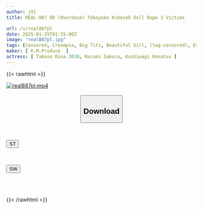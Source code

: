 ```yaml
---
author: j91
title: REAL-887 OD (Overdose) Tokoyoko Kimesek Doll Rape 3 Victims

url: /v/real887pl
date: 2025-01-25T01:55:00Z
image: "real887pl.jpg"
tags: [Censored, Creampie, Big Tits, Beautiful Girl, (tag-censored), Evil	]
maker: [ K.M.Produce  ]
actress: [ Takase Rina 2020, Kurumi Sakura, Kashiwagi Konatsu ]
---
```



{{< rawhtml >}}

<div class="video" data-videoid="eG9vgo2Revs2or">
    <a href="javascript:;">
        <img src="/v/real887pl/real887pl.jpg" width="WIDTH" height="HEIGHT" alt="real887pl.mp4" loading="lazy">
    </a>
</div>

<script type="text/javascript" src="https://j91.asia/asset/on-demand-st.js"></script>

<br>
  <link rel="stylesheet" href="https://j91.asia/asset/bs5.css">
  
  <center>
  <button class="btn btn-primary" type="button" data-bs-toggle="collapse" data-bs-target=".multi-collapse" aria-expanded="false" aria-controls="multiCollapseExample1 multiCollapseExample2"><h2>Download</h2></button></center>
</p>
<div class="row">
  <div class="col">
    <div class="collapse multi-collapse" id="multiCollapseExample1">
      <div class="card card-body">
	      	      <br>
<div class="buttons">  
<p><a href="/v/real887pl/st.html" target="_blank"><button class="btn-hover color-3"><i class="fa fa-download"></i> ST</button></a></p></div>
    </div>
  </div>
</div>
  <div class="col">
    <div class="collapse multi-collapse" id="multiCollapseExample2">
      <div class="card card-body">
	      <br>
<div class="buttons">
<p><a href="/v/real887pl/sw.html" target="_blank"><button class="btn-hover color-2"><i class="fa fa-download"></i> SW</button></a></p></div>
<br><br>
      </div>
    </div>
  </div>
</div>

{{< /rawhtml >}}
